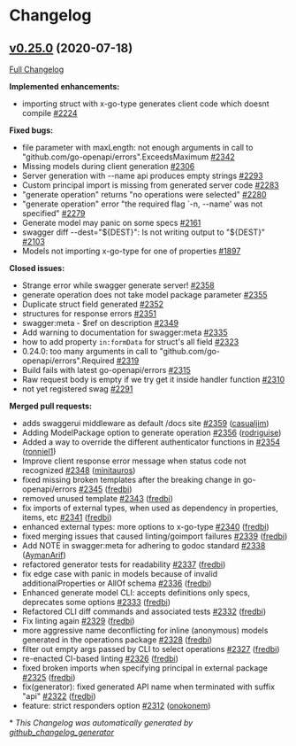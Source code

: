 # Changelog

## [v0.25.0](https://github.com/M15t/go-swagger/tree/v0.25.0) (2020-07-18)

[Full Changelog](https://github.com/M15t/go-swagger/compare/v0.24.0...v0.25.0)

**Implemented enhancements:**

- importing struct with x-go-type generates client code which doesnt compile [\#2224](https://github.com/M15t/go-swagger/issues/2224)

**Fixed bugs:**

- file parameter with maxLength: not enough arguments in call to "github.com/go-openapi/errors".ExceedsMaximum [\#2342](https://github.com/M15t/go-swagger/issues/2342)
- Missing models during client generation [\#2306](https://github.com/M15t/go-swagger/issues/2306)
- Server generation with --name api produces empty strings [\#2293](https://github.com/M15t/go-swagger/issues/2293)
- Custom principal import is missing from generated server code [\#2283](https://github.com/M15t/go-swagger/issues/2283)
- "generate operation" returns "no operations were selected" [\#2280](https://github.com/M15t/go-swagger/issues/2280)
- "generate operation" error "the required flag `-n, --name' was not specified" [\#2279](https://github.com/M15t/go-swagger/issues/2279)
- Generate model may panic on some specs [\#2161](https://github.com/M15t/go-swagger/issues/2161)
- swagger diff --dest="${DEST}": Is not writing output to "${DEST}" [\#2103](https://github.com/M15t/go-swagger/issues/2103)
- Models not importing x-go-type for one of properties [\#1897](https://github.com/M15t/go-swagger/issues/1897)

**Closed issues:**

- Strange error while swagger generate server! [\#2358](https://github.com/M15t/go-swagger/issues/2358)
- generate operation does not take model package parameter [\#2355](https://github.com/M15t/go-swagger/issues/2355)
- Duplicate struct field generated [\#2352](https://github.com/M15t/go-swagger/issues/2352)
- structures for response errors [\#2351](https://github.com/M15t/go-swagger/issues/2351)
- swagger:meta - $ref on description [\#2349](https://github.com/M15t/go-swagger/issues/2349)
- Add warning to documentation for swagger:meta [\#2335](https://github.com/M15t/go-swagger/issues/2335)
- how to add property `in:formData` for struct's all field [\#2323](https://github.com/M15t/go-swagger/issues/2323)
- 0.24.0: too many arguments in call to "github.com/go-openapi/errors".Required [\#2319](https://github.com/M15t/go-swagger/issues/2319)
- Build fails with latest go-openapi/errors [\#2315](https://github.com/M15t/go-swagger/issues/2315)
- Raw request body is empty if we try get it inside handler function [\#2310](https://github.com/M15t/go-swagger/issues/2310)
- not yet registered swag [\#2291](https://github.com/M15t/go-swagger/issues/2291)

**Merged pull requests:**

- adds swaggerui middleware as default /docs site [\#2359](https://github.com/M15t/go-swagger/pull/2359) ([casualjim](https://github.com/casualjim))
- Adding ModelPackage option to generate operation [\#2356](https://github.com/M15t/go-swagger/pull/2356) ([rodriguise](https://github.com/rodriguise))
- Added a way to override the different authenticator functions in [\#2354](https://github.com/M15t/go-swagger/pull/2354) ([ronniel1](https://github.com/ronniel1))
- Improve client response error message when status code not recognized [\#2348](https://github.com/M15t/go-swagger/pull/2348) ([minitauros](https://github.com/minitauros))
- fixed missing broken templates after the breaking change in go-openapi/errors [\#2345](https://github.com/M15t/go-swagger/pull/2345) ([fredbi](https://github.com/fredbi))
- removed unused template [\#2343](https://github.com/M15t/go-swagger/pull/2343) ([fredbi](https://github.com/fredbi))
- fix imports of external types, when used as dependency in properties, items, etc [\#2341](https://github.com/M15t/go-swagger/pull/2341) ([fredbi](https://github.com/fredbi))
- enhanced external types: more options to x-go-type [\#2340](https://github.com/M15t/go-swagger/pull/2340) ([fredbi](https://github.com/fredbi))
- fixed merging issues that caused linting/goimport failures [\#2339](https://github.com/M15t/go-swagger/pull/2339) ([fredbi](https://github.com/fredbi))
- Add NOTE in swagger:meta for adhering to godoc standard [\#2338](https://github.com/M15t/go-swagger/pull/2338) ([AymanArif](https://github.com/AymanArif))
- refactored generator tests for readability [\#2337](https://github.com/M15t/go-swagger/pull/2337) ([fredbi](https://github.com/fredbi))
- fix edge case with panic in models because of invalid additionalProperties or AllOf schema [\#2336](https://github.com/M15t/go-swagger/pull/2336) ([fredbi](https://github.com/fredbi))
- Enhanced generate model CLI: accepts definitions only specs, deprecates some options [\#2333](https://github.com/M15t/go-swagger/pull/2333) ([fredbi](https://github.com/fredbi))
- Refactored CLI diff commands and associated tests [\#2332](https://github.com/M15t/go-swagger/pull/2332) ([fredbi](https://github.com/fredbi))
- Fix linting again [\#2329](https://github.com/M15t/go-swagger/pull/2329) ([fredbi](https://github.com/fredbi))
- more aggressive name deconflicting for inline \(anonymous\) models generated in the operations package [\#2328](https://github.com/M15t/go-swagger/pull/2328) ([fredbi](https://github.com/fredbi))
- filter out empty args passed by CLI to select operations [\#2327](https://github.com/M15t/go-swagger/pull/2327) ([fredbi](https://github.com/fredbi))
- re-enacted CI-based linting [\#2326](https://github.com/M15t/go-swagger/pull/2326) ([fredbi](https://github.com/fredbi))
- fixed broken imports when specifying principal in external package [\#2325](https://github.com/M15t/go-swagger/pull/2325) ([fredbi](https://github.com/fredbi))
- fix\(generator\): fixed generated API name when terminated with suffix "api" [\#2322](https://github.com/M15t/go-swagger/pull/2322) ([fredbi](https://github.com/fredbi))
- feature: strict responders option [\#2312](https://github.com/M15t/go-swagger/pull/2312) ([onokonem](https://github.com/onokonem))

\* _This Changelog was automatically generated by [github_changelog_generator](https://github.com/github-changelog-generator/github-changelog-generator)_
